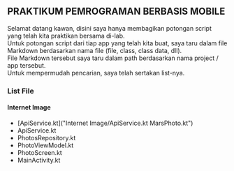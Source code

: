 ## PRAKTIKUM PEMROGRAMAN BERBASIS MOBILE

Selamat datang kawan,  disini saya hanya membagikan potongan script yang telah kita praktikan bersama di-lab.   
Untuk potongan script dari tiap app yang telah kita buat, saya taru dalam file Markdown berdasarkan nama file (file, class, class data, dll).  
File Markdown tersebut saya taru dalam path berdasarkan nama project / app tersebut.  
Untuk mempermudah pencarian, saya telah sertakan list-nya.  

<h3>List File</h3>
<h4>Internet Image</h4>
<ul>
  <li>[ApiService.kt]("Internet Image/ApiService.kt MarsPhoto.kt") </li>
  <li>ApiService.kt</li>
  <li>PhotosRepository.kt</li>
  <li>PhotoViewModel.kt</li>
  <li>PhotoScreen.kt</li>
  <li>MainActivity.kt</li>
</ul>
